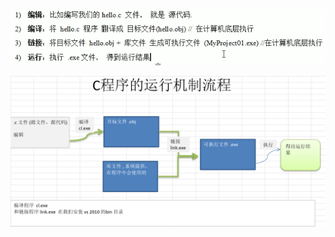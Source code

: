![输入图片描述](000-%E8%BF%90%E8%A1%8C%E6%9C%BA%E5%88%B6_md_files/QQ%E5%9B%BE%E7%89%8720211003163940_20211010191143.png?v=1&type=image&token=V1:sYwXq8fYGnts-kLep95cPH336FQ7whBsH_Nj7hHtvzA)

![输入图片描述](000-%E8%BF%90%E8%A1%8C%E6%9C%BA%E5%88%B6_md_files/QQ%E5%9B%BE%E7%89%8720211003164452_20211010191214.png?v=1&type=image&token=V1:ojHrmO45nrKXj2Jzh7OS4U5JDHeBIBqy43594z55rIU)
